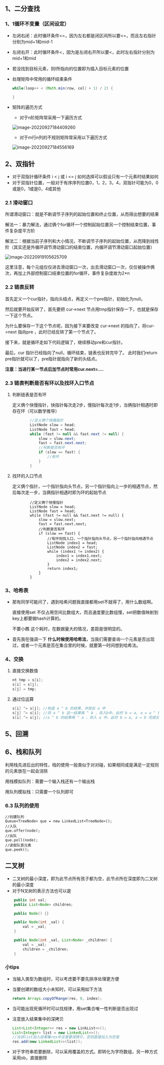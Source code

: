 ## 1、二分查找

### 1、1循环不变量（区间设定）

- 左闭右闭：此时循环条件<=，因为左右都是闭区间所以要<=，而且左右指针分别为mid+1和mid-1

- 左闭右开：此时循环条件<，因为是左闭右开所以要<，此时左右指针分别为mid+1和mid

- 若没找到目标元素，则l所指向的位置即为插入目标元素的位置

- 处理矩阵中常用的循环结束条件

  ```java
  while(loop++ < (Math.min(row, col) + 1) / 2) {
  	
  }
  ```

- 矩阵的遍历方式

  - 对于n阶矩阵常采用一下遍历方式

  ![image-20220927184409260](C:\Users\王子龙\AppData\Roaming\Typora\typora-user-images\image-20220927184409260.png)

  - 对于m行n列的不规则矩阵常采用以下遍历方式

  ![image-20220927184556169](C:\Users\王子龙\AppData\Roaming\Typora\typora-user-images\image-20220927184556169.png)

## 2、双指针

- 对于双指针循环条件 i < j 或 i <= j 如何选择可以假设只有一个元素时结果如何
- 对于双指针位置，一般对于有序序列位置0，1，2，3，4，双指针可能为0，0或是0，1或是0，4或其他

### 2.1 滑动窗口

所谓滑动窗口：就是不断调节子序列的起始位置和终止位置，从而得出想要的结果

解法一：暴力解法，通过俩个for循环一个控制起始位置另一个控制结束位置，事件复杂度平方阶

解法二：根据当前子序列和大小情况，不断调节子序列的起始位置，从而降到线性阶（其实还是外循环调节滑动窗口的结束位置，内循环调节滑动窗口起始位置）

![image-20220919105625709](C:\Users\王子龙\AppData\Roaming\Typora\typora-user-images\image-20220919105625709.png)

这里注意，每个元组仅仅进去滑动窗口一次，出去滑动窗口一次，仅仅被操作俩次，再加上外部控制窗口结束位置的for循环，事件复杂度故为2*n

### 2.2 链表反转

首先定义一个cur指针，指向头结点，再定义一个pre指针，初始化为null。

然后就要开始反转了，首先要把 cur->next 节点用tmp指针保存一下，也就是保存一下这个节点。

为什么要保存一下这个节点呢，因为接下来要改变 cur->next 的指向了，将cur->next 指向pre ，此时已经反转了第一个节点了。

接下来，就是循环走如下代码逻辑了，继续移动pre和cur指针。

最后，cur 指针已经指向了null，循环结束，链表也反转完毕了。 此时我们return pre指针就可以了，pre指针就指向了新的头结点。

**注意：当进行某一节点后加节点时常用cur.next=....**

### 2.3 链表判断是否有环以及找环入口节点

1. 判断链表是否有环

   定义俩个快慢指针，快指针每次走2步，慢指针每次走1步，当俩指针相遇时即存在环（可以数学推导）

   ```java
           //定义俩个快慢指针
           ListNode slow = head;
           ListNode fast = head;
           while (fast != null && fast.next != null) {
               slow = slow.next;
               fast = fast.next.next;
               //判断是否有环
               if (slow == fast) {
                   //有环
               }
           }
   ```

   

2. 找环的入口节点

   定义俩个指针，一个指针指向头节点，另一个指针指向上一步的相遇节点，然后每次走一步，当俩指针相遇时即为环的起始节点  

   ```
           //定义俩个快慢指针
           ListNode slow = head;
           ListNode fast = head;
           while (fast != null && fast.next != null) {
               slow = slow.next;
               fast = fast.next.next;
               //判断是否有环
               if (slow == fast) {
                   //有环则找入口，一个指针指向头节点，另一个指针指向相遇节点
                   ListNode index1 = head;
                   ListNode index2 = fast;
                   while (index1 != index2) {
                       index1 = index1.next;
                       index2 = index2.next;
                   }
                   return index1;
               }
           }
   ```


### 3、哈希表

- 那有同学可能问了，遇到哈希问题我直接都用set不就得了，用什么数组啊。

  直接使用set 不仅占用空间比数组大，而且速度要比数组慢，set把数值映射到key上都要做hash计算的。

  不要小瞧 这个耗时，在数据量大的情况，差距是很明显的。

- 首先我在强调一下 **什么时候使用哈希法**，当我们需要查询一个元素是否出现过，或者一个元素是否在集合里的时候，就要第一时间想到哈希法。

### 4、交换

1. 直接交换数值

   ```java
   nt tmp = s[i];
   s[i] = s[j];
   s[j] = tmp;
   ```

2. 通过位运算

   ```java
   s[i] ^= s[j]; //构造 a ^ b 的结果，并放在 a 中
   s[j] ^= s[i]; //将 a ^ b 这一结果再 ^ b ，存入b中，此时 b = a, a = a ^ b
   s[i] ^= s[j]; //a ^ b 的结果再 ^ a ，存入 a 中，此时 b = a, a = b 完成交换
   ```



## 5、回溯



## 6、栈和队列

利用栈先进后出的特性，栈的使用一般类似于对对碰，如果相同或是满足一定规则的元素放在一起会消除

用栈模拟队列：需要一个输入栈还有一个输出栈

用队列模拟栈：只需要一个队列即可

### 6.3 队列的使用

```
//创建队列
Queue<TreeNode> que = new LinkedList<TreeNode>();
//入队
que.offer(node);
//出队
que.poll(node);
//读取队首元素
que.peek();
```



## 二叉树

- 二叉树的最小深度，即为此节点所有孩子都为空，此节点所在深度即为二叉树的最小深度
- 对于N叉树的表示方法也可以是

```java
    public int val;
    public List<Node> children;

    public Node() {}

    public Node(int _val) {
        val = _val;
    }

    public Node(int _val, List<Node> _children) {
        val = _val;
        children = _children;
    }
```



### 小tips

- 当输入类型为数组时，可以考虑要不要先排序处理更方便

- 当要创建的数组大小未知时，可以采用如下方法

  ```java
  return Arrays.copyOfRange(res, 0, index);
  ```

- 当可能出现死循环时可以找规律，用set集合唯一性判断是否出现过

- 注意放入结果集中的深拷贝

  ```java
  List<List<Integer>> res = new LinkList<>();
  List<Integer> list = new LinkedList<>();
  //当讲list加入结果集res中注意要深拷贝，否则直接加入为空值
  res.add(new LinkedList<>(list));
  ```

- 对于字符串若要删除，可以采用覆盖的方式。即转化为字符数组，另一种方式采用sb，直接删除